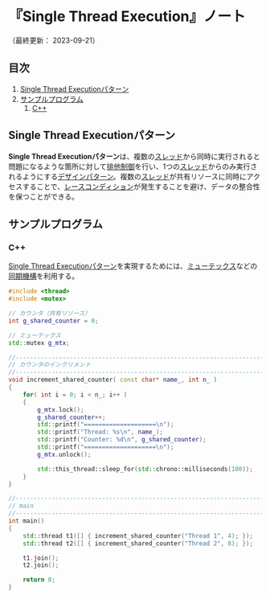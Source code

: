 # 『Single Thread Execution』ノート

（最終更新： 2023-09-21）


## 目次

1. [Single Thread Executionパターン](#single-thread-executionパターン)
1. [サンプルプログラム](#サンプルプログラム)
	1. [C++](#c)


## Single Thread Executionパターン

**Single Thread Executionパターン**は、複数の[スレッド](../../../../../computer/software/_/chapters/operating_system.md#スレッド)から同時に実行されると問題になるような箇所に対して[排他制御](../../../../../programming/parallel_programming/_/chapters/synchronous_processing.md#排他制御)を行い、1つの[スレッド](../../../../../computer/software/_/chapters/operating_system.md#スレッド)からのみ実行されるようにする[デザインパターン](../../../_/chapters/design_pattern.md#デザインパターン)。複数の[スレッド](../../../../../computer/software/_/chapters/operating_system.md#スレッド)が共有リソースに同時にアクセスすることで、[レースコンディション](../../../../../programming/parallel_programming/_/chapters/synchronous_processing.md#レースコンディション)が発生することを避け、データの整合性を保つことができる。


## サンプルプログラム

### C++

[Single Thread Executionパターン](#single-thread-executionパターン)を実現するためには、[ミューテックス](../../../../../programming/parallel_programming/_/chapters/synchronous_processing.md#ミューテックス)などの[同期機構](../../../../../programming/parallel_programming/_/chapters/synchronous_processing.md#同期処理)を利用する。

```cpp
#include <thread>
#include <mutex>

// カウンタ（共有リソース）
int g_shared_counter = 0;

// ミューテックス
std::mutex g_mtx;

//------------------------------------------------------------------------------
// カウンタのインクリメント
//------------------------------------------------------------------------------
void increment_shared_counter( const char* name_, int n_ )
{
    for( int i = 0; i < n_; i++ )
    {
        g_mtx.lock();
        g_shared_counter++;
        std::printf("====================\n");
        std::printf("Thread: %s\n", name_);
        std::printf("Counter: %d\n", g_shared_counter);
        std::printf("====================\n");
        g_mtx.unlock();

        std::this_thread::sleep_for(std::chrono::milliseconds(100));
    }
}

//------------------------------------------------------------------------------
// main
//------------------------------------------------------------------------------
int main()
{
    std::thread t1([] { increment_shared_counter("Thread 1", 4); });
    std::thread t2([] { increment_shared_counter("Thread 2", 8); });

    t1.join();
    t2.join();

    return 0;
}
```
